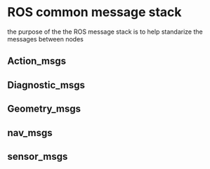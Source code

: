 # ROS common message stack

the purpose of the the ROS message stack is to help standarize the messages between nodes

## Action_msgs

## Diagnostic_msgs

## Geometry_msgs

## nav_msgs

## sensor_msgs
